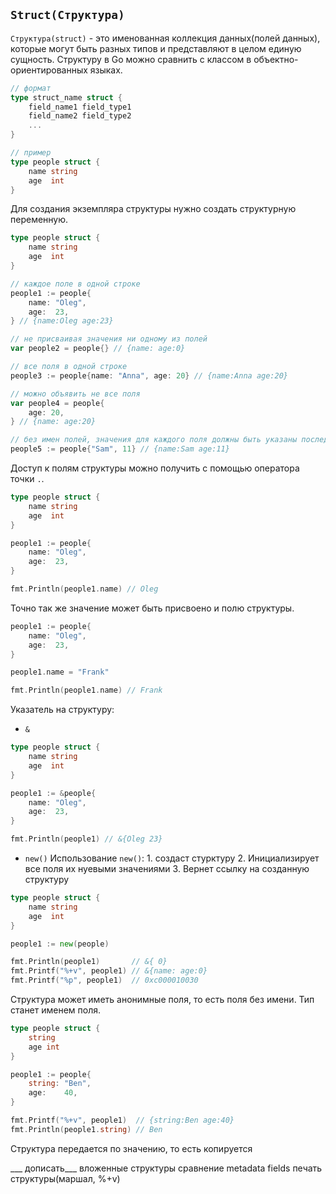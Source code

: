 ## `Struct(Структура)`

`Cтруктура(struct)` - это именованная коллекция данных(полей данных), которые могут быть разных типов и представляют в целом единую сущность. Структуру в Go можно сравнить с классом в объектно-ориентированных языках.
```go
// формат
type struct_name struct {
    field_name1 field_type1
    field_name2 field_type2
    ...
}

// пример
type people struct {
    name string
    age  int
}
```

Для создания экземпляра структуры нужно создать структурную переменную.
```go
type people struct {
    name string
    age  int
}

// каждое поле в одной строке
people1 := people{
    name: "Oleg",
    age:  23,
} // {name:Oleg age:23}

// не присваивая значения ни одному из полей
var people2 = people{} // {name: age:0}

// все поля в одной строке
people3 := people{name: "Anna", age: 20} // {name:Anna age:20}

// можно объявить не все поля
var people4 = people{
    age: 20,
} // {name: age:20}

// без имен полей, значения для каждого поля должны быть указаны последовательно
people5 := people{"Sam", 11} // {name:Sam age:11}
```

Доступ к полям структуры можно получить с помощью оператора точки `.`.
```go
type people struct {
    name string
    age  int
}

people1 := people{
    name: "Oleg",
    age:  23,
}

fmt.Println(people1.name) // Oleg
```

Точно так же значение может быть присвоено и полю структуры. 
```go
people1 := people{
    name: "Oleg",
    age:  23,
}

people1.name = "Frank"

fmt.Println(people1.name) // Frank
```

Указатель на структуру:
- `&`
```go 
type people struct {
    name string
    age  int
}

people1 := &people{
    name: "Oleg",
    age:  23,
}

fmt.Println(people1) // &{Oleg 23}
```
- `new()`
Использование `new()`: 1. создаст стурктуру 2. Инициализирует все поля их нуевыми значениями 3. Вернет ссылку на созданную структуру
```go
type people struct {
    name string
    age  int
}

people1 := new(people)

fmt.Println(people1)       // &{ 0}
fmt.Printf("%+v", people1) // &{name: age:0}
fmt.Printf("%p", people1)  // 0xc000010030
```

Структура может иметь анонимные поля, то есть поля без имени. Тип станет именем поля. 
```go
type people struct {
    string
    age int
}

people1 := people{
    string: "Ben",
    age:    40,
}

fmt.Printf("%+v", people1)  // {string:Ben age:40}
fmt.Println(people1.string) // Ben
```

Структура передается по значению, то есть копируется

___ дописать___ вложенные структуры  сравнение   metadata fields  печать структуры(маршал, %+v)
